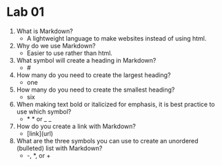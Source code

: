 # Lab 01

1. What is Markdown?
   - A lightweight language to make websites instead of using html.
2. Why do we use Markdown?
   - Easier to use rather than html.
3. What symbol will create a heading in Markdown?
   - \#
4. How many do you need to create the largest heading?
   - one
5. How many do you need to create the smallest heading?
   - six
6. When making text bold or italicized for emphasis, it is best practice to use which symbol?
   - \* \* or \_ \_
7. How do you create a link with Markdown?
   - \[link](url)
8. What are the three symbols you can use to create an unordered (bulleted) list with Markdown?
   - \-, \*, or \+
